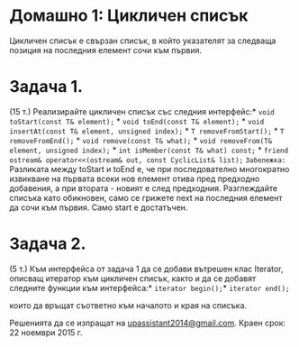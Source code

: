 ﻿# Домашно 1: Цикличен списък


Цикличен списък е свързан списък, в който указателят за следваща
позиция на последния елемент сочи към първия.



# Задача 1.
 (15 т.) Реализирайте цикличен списък със следния интерфейс:* ```void toStart(const T& element);``` * ```void toEnd(const T& element);``` * ```void insertAt(const T& element, unsigned index);``` * ```T removeFromStart();``` * ```Т removeFromEnd();``` * ```void remove(const T& what);``` * ```void removeFrom(T& element, unsigned index);``` * ```int isMember(const T& what) const;``` * ```friend ostream& operator<<(ostream& out, const CyclicList& list);``` 
 ```Забележка:``` Разликата между toStart и toEnd е, че при
последователно многократно извикване на първата всеки нов елемент 
отива пред предходно добавения, а при втората - новият е след 
предходния. Разглеждайте списъка като обикновен, само се грижете 
next на последния елемент да сочи към първия. Само start е 
достатъчен.


# Задача 2.
 (5 т.) Към интерфейса от задача 1 да се добави вътрешен клас 
Iterator, описващ итератор към цикличен списък, както и да се 
добавят следните функции към интерфейса:* ```iterator begin();```* ```iterator end();```

 които да връщат съответно към началото и края на списъка.

Решенията да се изпращат на upassistant2014@gmail.com.
Краен срок: 22 ноември 2015 г.